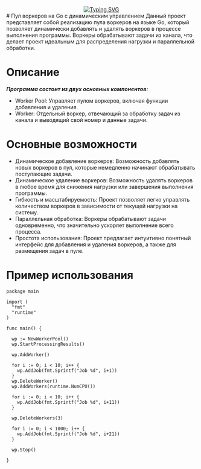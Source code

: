 <div align="center">
<a href="https://git.io/typing-svg"><img src="https://readme-typing-svg.herokuapp.com?font=Tektur&size=35&duration=4000&color=5AFF42&center=true&vCenter=true&width=435&height=100&lines=WORKER-POOL" alt="Typing SVG" /></a>
</div>
# Пул воркеров на Go с динамическим управлением
Данный проект представляет собой реализацию пула воркеров на языке Go, который позволяет динамически добавлять и удалять воркеров в процессе выполнения программы. Воркеры обрабатывают задачи из канала, что делает проект идеальным для распределения нагрузки и параллельной обработки.

# Описание
***Программа состоит из двух основных компонентов:***
- Worker Pool: Управляет пулом воркеров, включая функции добавления и удаления.
- Worker: Отдельный воркер, отвечающий за обработку задач из канала и выводящий свой номер и данные задачи.

# Основные возможности
- Динамическое добавление воркеров: Возможность добавлять новых воркеров в пул, которые немедленно начинают обрабатывать поступающие задачи.
- Динамическое удаление воркеров: Возможность удалять воркеров в любое время для снижения нагрузки или завершения выполнения программы.
- Гибкость и масштабируемость: Проект позволяет легко управлять количеством воркеров в зависимости от текущей нагрузки на систему.
- Параллельная обработка: Воркеры обрабатывают задачи одновременно, что значительно ускоряет выполнение всего процесса.
- Простота использования: Проект предлагает интуитивно понятный интерфейс для добавления и удаления воркеров, а также для размещения задач в пуле.

# Пример использования
     
    package main

    import (
      "fmt"
      "runtime"
    )
    
    func main() {
  
      wp := NewWorkerPool()
      wp.StartProcessingResults()
    
      wp.AddWorker()
    
      for i := 0; i < 10; i++ {
        wp.AddJob(fmt.Sprintf("Job %d", i+1))
      }
      wp.DeleteWorker()
      wp.AddWorkers(runtime.NumCPU())
    
      for i := 0; i < 10; i++ {
        wp.AddJob(fmt.Sprintf("Job %d", i+11))
      }
    
      wp.DeleteWorkers(3)
    
      for i := 0; i < 1000; i++ {
        wp.AddJob(fmt.Sprintf("Job %d", i+21))
      }
    
      wp.Stop()

    }
